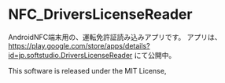 NFC_DriversLicenseReader
========================

AndroidNFC端末用の、運転免許証読み込みアプリです。
アプリは、
https://play.google.com/store/apps/details?id=jp.softstudio.DriversLicenseReader
にて公開中。

This software is released under the MIT License, 
